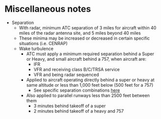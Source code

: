 # Miscellaneous notes

* Separation
  * With radar, minimum ATC separation of 3 miles for aircraft within 40 miles of the radar antenna site, and 5 miles beyond 40 miles
  * These minima may be increased or decreased in certain specific situations (i.e. CENRAP)
  * Wake turbulence
    * ATC must apply a minimum required separation behind a Super or Heavy, and small aircraft behind a 757, when aircraft are:
      * IFR
      * VFR and receiving class B/C/TRSA service
      * VFR and being radar sequenced
    * Applied to aircraft operating directly behind a super or heavy at same altitude or less than 1,000 feet below (500 feet for a 757)
      * See specific separation combinations [here](https://www.cfinotebook.net/notebook/air-traffic-control/separation-standards)
    * Also applied to parallel runways less than 2500 feet between them
      * 3 minutes behind takeoff of a super
      * 2 minutes behind takeoff of a heavy and 757
